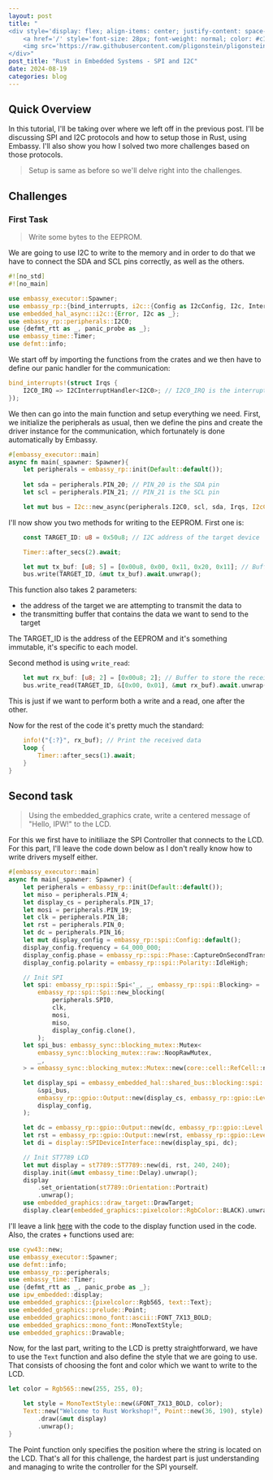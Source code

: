 ```yaml
---
layout: post
title: "
<div style='display: flex; align-items: center; justify-content: space-between;'>
    <a href='/' style='font-size: 28px; font-weight: normal; color: #c1c1c1; text-decoration: none; margin-top: -50px;'>Home</a>
    <img src='https://raw.githubusercontent.com/pligonstein/pligonstein.github.io/main/images/logo.gif' alt='Logo' style='height: 48px; width: 48px; border-radius: 50%; object-fit: cover; margin-top: -50px;'>
</div>"
post_title: "Rust in Embedded Systems - SPI and I2C"
date: 2024-08-19
categories: blog
---
```


## Quick Overview

In this tutorial, I'll be taking over where we left off in the previous post. I'll be discussing SPI and I2C protocols and how to setup those in Rust, using Embassy. I'll also show you how I solved two more challenges based on those protocols.

> Setup is same as before so we'll delve right into the challenges.

## Challenges

### **First Task**

> Write some bytes to the EEPROM.

We are going to use I2C to write to the memory and in order to do that we have to connect the SDA and SCL pins correctly, as well as the others.

```rust
#![no_std]
#![no_main]

use embassy_executor::Spawner;
use embassy_rp::{bind_interrupts, i2c::{Config as I2cConfig, I2c, InterruptHandler as I2CInterruptHandler}};
use embedded_hal_async::i2c::{Error, I2c as _};
use embassy_rp::peripherals::I2C0;
use {defmt_rtt as _, panic_probe as _};
use embassy_time::Timer;
use defmt::info;
```

We start off by importing the functions from the crates and we then have to define our panic handler for the communication:

```rust
bind_interrupts!(struct Irqs {
    I2C0_IRQ => I2CInterruptHandler<I2C0>; // I2C0_IRQ is the interrupt for I2C0
});
```

We then can go into the main function and setup everything we need. First, we initialize the peripherals as usual, then we define the pins and create the driver instance for the communication, which fortunately is done automatically by Embassy.

```rust
#[embassy_executor::main]
async fn main(_spawner: Spawner){
    let peripherals = embassy_rp::init(Default::default());
    
    let sda = peripherals.PIN_20; // PIN_20 is the SDA pin
    let scl = peripherals.PIN_21; // PIN_21 is the SCL pin

    let mut bus = I2c::new_async(peripherals.I2C0, scl, sda, Irqs, I2cConfig::default()); // Create a new I2C bus
```

I'll now show you two methods for writing to the EEPROM. First one is:

```rust
    const TARGET_ID: u8 = 0x50u8; // I2C address of the target device

    Timer::after_secs(2).await;

    let mut tx_buf: [u8; 5] = [0x00u8, 0x00, 0x11, 0x20, 0x11]; // Buffer to store the data to be sent
    bus.write(TARGET_ID, &mut tx_buf).await.unwrap();
```

This function also takes 2 parameters:

- the address of the target we are attempting to transmit the data to
- the transmitting buffer that contains the data we want to send to the target

The TARGET_ID is the address of the EEPROM and it's something immutable, it's specific to each model.

Second method is using `write_read`:

```rust
    let mut rx_buf: [u8; 2] = [0x00u8; 2]; // Buffer to store the received data
    bus.write_read(TARGET_ID, &[0x00, 0x01], &mut rx_buf).await.unwrap(); // Write 2 bytes to the target device and read 2 bytes from the target device
```

This is just if we want to perform both a write and a read, one after the other.

Now for the rest of the code it's pretty much the standard:

```rust
    info!("{:?}", rx_buf); // Print the received data
    loop {
        Timer::after_secs(1).await;
    }
}
```

## **Second task**

> Using the embedded_graphics crate, write a centered message of "Hello, IPW!" to the LCD.

For this we first have to initiliaze the SPI Controller that connects to the LCD. For this part, I'll leave the code down below as I don't really know how to write drivers myself either.

```rust
#[embassy_executor::main]
async fn main(_spawner: Spawner) {
    let peripherals = embassy_rp::init(Default::default());
    let miso = peripherals.PIN_4;
    let display_cs = peripherals.PIN_17;
    let mosi = peripherals.PIN_19;
    let clk = peripherals.PIN_18;
    let rst = peripherals.PIN_0;
    let dc = peripherals.PIN_16;
    let mut display_config = embassy_rp::spi::Config::default();
    display_config.frequency = 64_000_000;
    display_config.phase = embassy_rp::spi::Phase::CaptureOnSecondTransition;
    display_config.polarity = embassy_rp::spi::Polarity::IdleHigh;

    // Init SPI
    let spi: embassy_rp::spi::Spi<'_, _, embassy_rp::spi::Blocking> =
        embassy_rp::spi::Spi::new_blocking(
            peripherals.SPI0,
            clk,
            mosi,
            miso,
            display_config.clone(),
        );
    let spi_bus: embassy_sync::blocking_mutex::Mutex<
        embassy_sync::blocking_mutex::raw::NoopRawMutex,
        _,
    > = embassy_sync::blocking_mutex::Mutex::new(core::cell::RefCell::new(spi));

    let display_spi = embassy_embedded_hal::shared_bus::blocking::spi::SpiDeviceWithConfig::new(
        &spi_bus,
        embassy_rp::gpio::Output::new(display_cs, embassy_rp::gpio::Level::High),
        display_config,
    );

    let dc = embassy_rp::gpio::Output::new(dc, embassy_rp::gpio::Level::Low);
    let rst = embassy_rp::gpio::Output::new(rst, embassy_rp::gpio::Level::Low);
    let di = display::SPIDeviceInterface::new(display_spi, dc);

    // Init ST7789 LCD
    let mut display = st7789::ST7789::new(di, rst, 240, 240);
    display.init(&mut embassy_time::Delay).unwrap();
    display
        .set_orientation(st7789::Orientation::Portrait)
        .unwrap();
    use embedded_graphics::draw_target::DrawTarget;
    display.clear(embedded_graphics::pixelcolor::RgbColor::BLACK).unwrap();
```

I'll leave a link [here](https://dontpad.com/pligblog) with the code to the display function used in the code. Also, the crates + functions used are:

```rust
use cyw43::new;
use embassy_executor::Spawner;
use defmt::info;
use embassy_rp::peripherals;
use embassy_time::Timer;
use {defmt_rtt as _, panic_probe as _};
use ipw_embedded::display;
use embedded_graphics::{pixelcolor::Rgb565, text::Text};
use embedded_graphics::prelude::Point;
use embedded_graphics::mono_font::ascii::FONT_7X13_BOLD;
use embedded_graphics::mono_font::MonoTextStyle;
use embedded_graphics::Drawable;
```

Now, for the last part, writing to the LCD is pretty straightforward, we have to use the `Text` function and also define the style that we are going to use. That consists of choosing the font and color which we want to write to the LCD.

```rust
let color = Rgb565::new(255, 255, 0);

    let style = MonoTextStyle::new(&FONT_7X13_BOLD, color);
    Text::new("Welcome to Rust Workshop!", Point::new(36, 190), style)
        .draw(&mut display)
        .unwrap();
}
```

The Point function only specifies the position where the string is located on the LCD. That's all for this challenge, the hardest part is just understanding and managing to write the controller for the SPI yourself.
